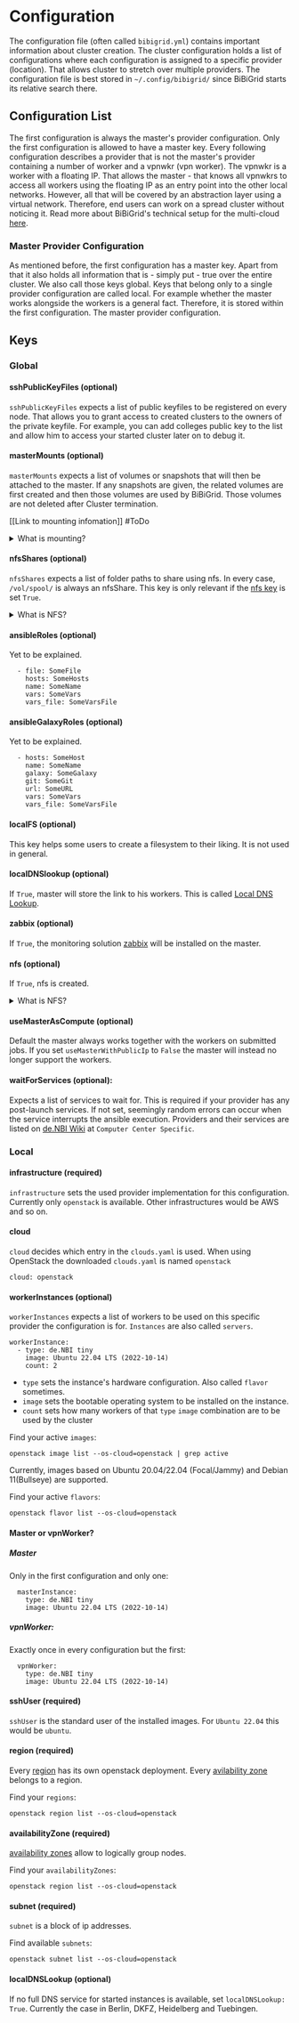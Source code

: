 # Configuration

The configuration file (often called `bibigrid.yml`) contains important information about cluster creation.
The cluster configuration holds a list of configurations where each configuration is assigned to a specific provider
(location). That allows cluster to stretch over multiple providers. The configuration file is best stored in
`~/.config/bibigrid/` since BiBiGrid starts its relative search there.

## Configuration List

The first configuration is always the master's provider configuration.
Only the first configuration is allowed to have a master key.
Every following configuration describes a provider that is not the master's provider containing a number of worker and a
vpnwkr (vpn worker). The vpnwkr is a worker with a floating IP. That allows the master - that knows all vpnwkrs to
access
all workers using the floating IP as an entry point into the other local networks. However, all that will be covered by
an abstraction layer using a virtual network. Therefore, end users can work on a spread cluster without noticing it.
Read more about BiBiGrid's technical setup for the multi-cloud [here](multi_cloud.md).

### Master Provider Configuration

As mentioned before, the first configuration has a master key. Apart from that it also holds all information that is -
simply put - true over the entire cluster. We also call those keys global.
Keys that belong only to a single provider configuration are called local.
For example whether the master works alongside the workers is a general fact.
Therefore, it is stored within the first configuration. The master provider configuration.

## Keys

### Global

#### sshPublicKeyFiles (optional)

`sshPublicKeyFiles` expects a list of public keyfiles to be registered on every node. That allows you to grant access to
created clusters to the owners of the private keyfile. For example, you can add colleges public key to the list and
allow
him to access your started cluster later on to debug it.

#### masterMounts (optional)

`masterMounts` expects a list of volumes or snapshots that will then be attached to the master. If any snapshots are
given, the related volumes are first created and then those volumes are used by BiBiGrid. Those volumes are not deleted
after Cluster termination.

[[Link to mounting infomation]] #ToDo

<details>
<summary>
 What is mounting?
</summary>

[Mounting](https://man7.org/linux/man-pages/man8/mount.8.html) adds a new filesystem to the file tree allowing access.

</details>

#### nfsShares (optional)

`nfsShares` expects a list of folder paths to share using nfs. In every case, `/vol/spool/` is always an nfsShare.
This key is only relevant if the [nfs key](#nfs--optional-) is set `True`.

<details>
<summary>
What is NFS?
</summary>

NFS (Network File System) is a stable and well-functioning network protocol for exchanging files over the local network.
</details>

#### ansibleRoles (optional)

Yet to be explained.

```
  - file: SomeFile
    hosts: SomeHosts
    name: SomeName
    vars: SomeVars
    vars_file: SomeVarsFile
```

#### ansibleGalaxyRoles (optional)

Yet to be explained.

```
  - hosts: SomeHost
    name: SomeName
    galaxy: SomeGalaxy
    git: SomeGit
    url: SomeURL
    vars: SomeVars
    vars_file: SomeVarsFile
```

#### localFS (optional)

This key helps some users to create a filesystem to their liking. It is not used in general.

#### localDNSlookup (optional)

If `True`, master will store the link to his workers. This is called
[Local DNS Lookup](https://helpdeskgeek.com/networking/edit-hosts-file/).

#### zabbix (optional)

If `True`, the monitoring solution [zabbix](https://www.zabbix.com/) will be installed on the master.

#### nfs (optional)

If `True`, nfs is created.

<details>
<summary>
What is NFS?
</summary>

NFS (Network File System) is a stable and well-functioning network protocol for exchanging files over the local network.
</details>

#### useMasterAsCompute (optional)

Default the master always works together with the workers on submitted jobs. If you set `useMasterWithPublicIp`
to `False` the master will instead no longer support the workers.

#### waitForServices (optional):

Expects a list of services to wait for. This is required if your provider has any post-launch services. If not set,
seemingly random errors can occur when the service interrupts the ansible execution. Providers and their services are
listed on [de.NBI Wiki](https://cloud.denbi.de/wiki/) at `Computer Center Specific`.

### Local

#### infrastructure (required)

`infrastructure` sets the used provider implementation for this configuration. Currently only `openstack` is available.
Other infrastructures would be AWS and so on.

#### cloud

`cloud` decides which entry in the `clouds.yaml` is used.
When using OpenStack the downloaded `clouds.yaml` is named `openstack`

`cloud: openstack`

#### workerInstances (optional)

`workerInstances` expects a list of workers to be used on this specific provider the configuration is for.
`Instances` are also called `servers`.

```
workerInstance:
  - type: de.NBI tiny
    image: Ubuntu 22.04 LTS (2022-10-14)
    count: 2
```

- `type` sets the instance's hardware configuration. Also called `flavor` sometimes.
- `image` sets the bootable operating system to be installed on the instance.
- `count` sets how many workers of that `type` `image` combination are to be used by the cluster

Find your active `images`:

```
openstack image list --os-cloud=openstack | grep active
```

Currently, images based on Ubuntu 20.04/22.04 (Focal/Jammy) and Debian 11(Bullseye) are supported.

Find your active `flavors`:

```
openstack flavor list --os-cloud=openstack
```

#### Master or vpnWorker?

##### Master

Only in the first configuration and only one:

```
  masterInstance:
    type: de.NBI tiny
    image: Ubuntu 22.04 LTS (2022-10-14)
```

##### vpnWorker:

Exactly once in every configuration but the first:

```
  vpnWorker:
    type: de.NBI tiny
    image: Ubuntu 22.04 LTS (2022-10-14)
```

#### sshUser (required)

`sshUser` is the standard user of the installed images. For `Ubuntu 22.04` this would be `ubuntu`.

#### region (required)

Every [region](https://docs.openstack.org/python-openstackclient/rocky/cli/command-objects/region.html) has its own
openstack deployment. Every [avilability zone](#availabilityzone-required) belongs to a region.

Find your `regions`:

```
openstack region list --os-cloud=openstack
```

#### availabilityZone (required)

[availability zones](https://docs.openstack.org/nova/latest/admin/availability-zones.html) allow to logically group
nodes.

Find your `availabilityZones`:

```
openstack region list --os-cloud=openstack
```

#### subnet (required)

`subnet` is a block of ip addresses.

Find available `subnets`:

```
openstack subnet list --os-cloud=openstack
```

#### localDNSLookup (optional)

If no full DNS service for started instances is available, set `localDNSLookup: True`.
Currently the case in Berlin, DKFZ, Heidelberg and Tuebingen.